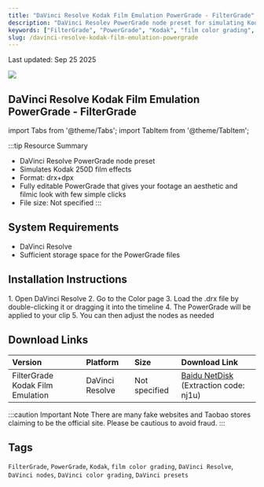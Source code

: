 ```yaml
---
title: "DaVinci Resolve Kodak Film Emulation PowerGrade - FilterGrade"
description: "DaVinci Resolev PowerGrade node preset for simulating Kodak 250D film effects. Fully editable PowerGrade in drx+dpx format for achieving a filmic look with simple clicks."
keywords: ["FilterGrade", "PowerGrade", "Kodak", "film color grading", "DaVinci Resolve", "DaVinci nodes", "DaVinci color grading", "DaVinci presets"]
slug: /davinci-resolve-kodak-film-emulation-powergrade
---
```

Last updated: Sep 25 2025

![](https://www.gfxcamp.com/wp-content/uploads/2025/09/FilterGrade-Davinci-Resolve-Kodak-film-Emulation-Powergrade.jpg)

## DaVinci Resolve Kodak Film Emulation PowerGrade - FilterGrade

import Tabs from '@theme/Tabs';
import TabItem from '@theme/TabItem';

:::tip Resource Summary
- DaVinci Resolve PowerGrade node preset
- Simulates Kodak 250D film effects
- Format: drx+dpx
- Fully editable PowerGrade that gives your footage an aesthetic and filmic look with few simple clicks
- File size: Not specified
:::

## System Requirements

- DaVinci Resolve
- Sufficient storage space for the PowerGrade files

## Installation Instructions

<Tabs>
<TabItem value="davinci" label="DaVinci Resolve">
1. Open DaVinci Resolve
2. Go to the Color page
3. Load the .drx file by double-clicking it or dragging it into the timeline
4. The PowerGrade will be applied to your clip
5. You can then adjust the nodes as needed
</TabItem>
</Tabs>

## Download Links

| Version | Platform | Size | Download Link |
| :--- | :--- | :--- | :--- |
| FilterGrade Kodak Film Emulation | DaVinci Resolve | Not specified | [Baidu NetDisk](https://pan.baidu.com/s/1XQrfDf9SPQDuJYQPF970yw?pwd=nj1u) (Extraction code: nj1u) |

:::caution Important Note
There are many fake websites and Taobao stores claiming to be the official site. Please be cautious to avoid fraud.
:::

## Tags

`FilterGrade`, `PowerGrade`, `Kodak`, `film color grading`, `DaVinci Resolve`, `DaVinci nodes`, `DaVinci color grading`, `DaVinci presets`
